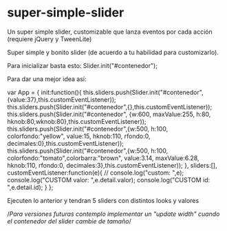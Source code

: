# super-simple-slider
Un super simple slider, customizable que lanza eventos por cada acción (requiere jQuery y TweenLite)

Super simple y bonito slider (de acuerdo a tu habilidad para customizarlo).

Para inicializar basta esto:
Slider.init("#contenedor");

Para dar una mejor idea así:

var App = {
    init:function(){
        this.sliders.push(Slider.init("#contenedor",{value:37},this.customEventListener));
        this.sliders.push(Slider.init("#contenedor",{},this.customEventListener));
        this.sliders.push(Slider.init("#contenedor", {w:600, maxValue:255, h:80, hknob:80,wknob:80},this.customEventListener));
        this.sliders.push(Slider.init("#contenedor",{w:500, h:100, colorfondo:"yellow", value:15, hknob:110, rfondo:0, decimales:0},this.customEventListener));
        this.sliders.push(Slider.init("#contenedor",{w:500, h:100, colorfondo:"tomato",colorbarra:"brown", value:3.14, maxValue:6.28, hknob:110, rfondo:0, decimales:3},this.customEventListener));
    },
    sliders:[],
    customEventListener:function(e){
        // console.log("custom: ",e);
        console.log("CUSTOM valor: ",e.detail.valor);
        console.log("CUSTOM id: ",e.detail.id);
    }
};

Ejecuten lo anterior y tendran 5 sliders con distintos looks y valores

/*Para versiones futuras contemplo implementar un "update width" cuando el contenedor del slider cambie de tamaño*/
